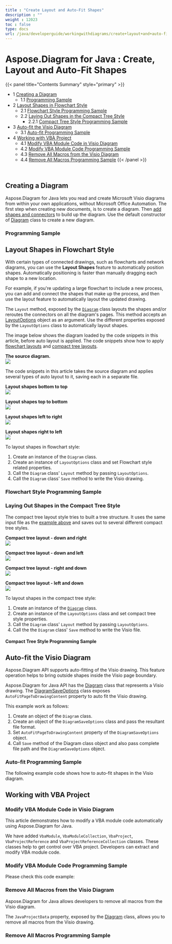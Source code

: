 ```yaml
---
title : "Create Layout and Auto-Fit Shapes" 
description : "" 
weight : 12023 
toc : false
type: docs
url: /java/developerguide/workingwithdiagrams/create+layout+and+auto-fit+shapes/
---
```


# Aspose.Diagram for Java : Create, Layout and Auto-Fit Shapes


{{< panel title="Contents Summary" style="primary" >}}
*   1 [Creating a Diagram](#creating-a-diagram)
    *   1.1 [Programming Sample](#programming-sample)
*   2 [Layout Shapes in Flowchart Style](#layout-shapes-in-flowchart-style)
    *   2.1 [Flowchart Style Programming Sample](#flowchart-style-programming-sample)
    *   2.2 [Laying Out Shapes in the Compact Tree Style](#laying-out-shapes-in-the-compact-tree-style)
        *   2.2.1 [Compact Tree Style Programming Sample](#compact-tree-style-programming-sample)
*   3 [Auto-fit the Visio Diagram](#auto-fit-the-visio-diagram)
    *   3.1 [Auto-fit Programming Sample](#auto-fit-programming-sample)
*   4 [Working with VBA Project](#working-with-vba-project)
    *   4.1 [Modify VBA Module Code in Visio Diagram](#modify-vba-module-code-in-visio-diagram)
    *   4.2 [Modify VBA Module Code Programming Sample](#modify-vba-module-code-programming-sample)
    *   4.3 [Remove All Macros from the Visio Diagram](#remove-all-macros-from-the-visio-diagram)
    *   4.4 [Remove All Macros Programming Sample](#remove-all-macros-programming-sample)
{{< /panel >}}
 

 

## Creating a Diagram

Aspose.Diagram for Java lets you read and create Microsoft Visio diagrams from within your own applications, without Microsoft Office Automation. The first step when creating new documents, is to create a diagram. Then [add shapes and connectors](https://docs2.aspose.com/diagram/java/developerguide/technicalarticles/add+and+connect+visio+shapes) to build up the diagram. Use the default constructor of [Diagram](http://www.aspose.com/api/java/diagram/com.aspose.diagram/classes/Diagram) class to create a new diagram.

### Programming Sample

## Layout Shapes in Flowchart Style

With certain types of connected drawings, such as flowcharts and network diagrams, you can use the **Layout Shapes** feature to automatically position shapes. Automatically positioning is faster than manually dragging each shape to a new location.

For example, if you're updating a large flowchart to include a new process, you can add and connect the shapes that make up the process, and then use the layout feature to automatically layout the updated drawing.

The `Layout` method, exposed by the [`Diagram`](http://www.aspose.com/api/java/diagram/com.aspose.diagram/classes/Diagram) class layouts the shapes and/or reroutes the connectors on all the diagram's pages. This method accepts an [LayoutOptions](http://www.aspose.com/api/java/diagram/com.aspose.diagram/classes/Layoutoptions) object as an argument. Use the different properties exposed by the `LayoutOptions` class to automatically layout shapes.

The image below shows the diagram loaded by the code snippets in this article, before auto layout is applied. The code snippets show how to apply [flowchart layouts](https://docs2.aspose.com/diagram/java/developerguide/workingwithdiagrams/create+layout+and+auto-fit+shapes) and [compact tree layouts](https://docs2.aspose.com/diagram/java/developerguide/workingwithdiagrams/create+layout+and+auto-fit+shapes).

**The source diagram.**  
![](https://docs2.aspose.com/diagram/java/attachments/18612235/18809123.png)

The code snippets in this article takes the source diagram and applies several types of auto layout to it, saving each in a separate file.

**Layout shapes bottom to top**  
![](https://docs2.aspose.com/diagram/java/attachments/18612235/18809124.png)

**Layout shapes top to bottom**  
![](https://docs2.aspose.com/diagram/java/attachments/18612235/18809125.png)

**Layout shapes left to right**  
![](https://docs2.aspose.com/diagram/java/attachments/18612235/18809126.png)

**Layout shapes right to left**  
![](https://docs2.aspose.com/diagram/java/attachments/18612235/18809127.png)

To layout shapes in flowchart style:

1.  Create an instance of the `Diagram` class.
2.  Create an instance of `LayoutOptions` class and set Flowchart style related properties.
3.  Call the `Diagram` class' `Layout` method by passing `LayoutOptions`.
4.  Call the `Diagram` class' `Save` method to write the Visio drawing.

### Flowchart Style Programming Sample

### Laying Out Shapes in the Compact Tree Style

The compact tree layout style tries to built a tree structure. It uses the same input file as the [example above](https://docs2.aspose.com/diagram/java/developerguide/workingwithdiagrams/create+layout+and+auto-fit+shapes) and saves out to several different compact tree styles.

**Compact tree layout - down and right**  
![](https://docs2.aspose.com/diagram/java/attachments/18612235/18809128.png)

**Compact tree layout - down and left**  
![](https://docs2.aspose.com/diagram/java/attachments/18612235/18809129.png)

**Compact tree layout - right and down**  
![](https://docs2.aspose.com/diagram/java/attachments/18612235/18809130.png)

**Compact tree layout - left and down**  
![](https://docs2.aspose.com/diagram/java/attachments/18612235/18809131.png)

To layout shapes in the compact tree style:

1.  Create an instance of the [`Diagram`](http://www.aspose.com/api/java/diagram/com.aspose.diagram/classes/Diagram) class.
2.  Create an instance of the `LayoutOptions` class and set compact tree style properties.
3.  Call the `Diagram` class' `Layout` method by passing `LayoutOptions`.
4.  Call the the `Diagram` class' `Save` method to write the Visio file.

#### Compact Tree Style Programming Sample

## Auto-fit the Visio Diagram

Aspose.Diagram API supports auto-fitting of the Visio drawing. This feature operation helps to bring outside shapes inside the Visio page boundary.

Aspose.Diagram for Java API has the [Diagram](http://www.aspose.com/api/java/diagram/com.aspose.diagram/classes/Diagram) class that represents a Visio drawing. The [DiagramSaveOptions](http://www.aspose.com/api/java/diagram/com.aspose.diagram/classes/diagramsaveoptions) class exposes `AutoFitPageToDrawingContent` property to auto fit the Visio drawing.

This example work as follows:

1.  Create an object of the `Diagram` class.
2.  Create an object of the `DiagramSaveOptions` class and pass the resultant file format.
3.  Set `AutoFitPageToDrawingContent` property of the `DiagramSaveOptions` object.
4.  Call `Save` method of the Diagram class object and also pass complete file path and the `DiagramSaveOptions` object.

### Auto-fit Programming Sample

The following example code shows how to auto-fit shapes in the Visio diagram.

## Working with VBA Project

### Modify VBA Module Code in Visio Diagram

This article demonstrates how to modify a VBA module code automatically using Aspose.Diagram for Java.

We have added `VbaModule`, `VbaModuleCollection`, `VbaProject`, `VbaProjectReference` and `VbaProjectReferenceCollection` classes. These classes help to get control over VBA project. Developers can extract and modify VBA module code.

### Modify VBA Module Code Programming Sample

Please check this code example:

### Remove All Macros from the Visio Diagram

Aspose.Diagram for Java allows developers to remove all macros from the Visio diagram.

The `JavaProjectData` property, exposed by the [Diagram](http://www.aspose.com/api/java/diagram/com.aspose.diagram/classes/Diagram) class, allows you to remove all macros from the Visio drawing.

### Remove All Macros Programming Sample


